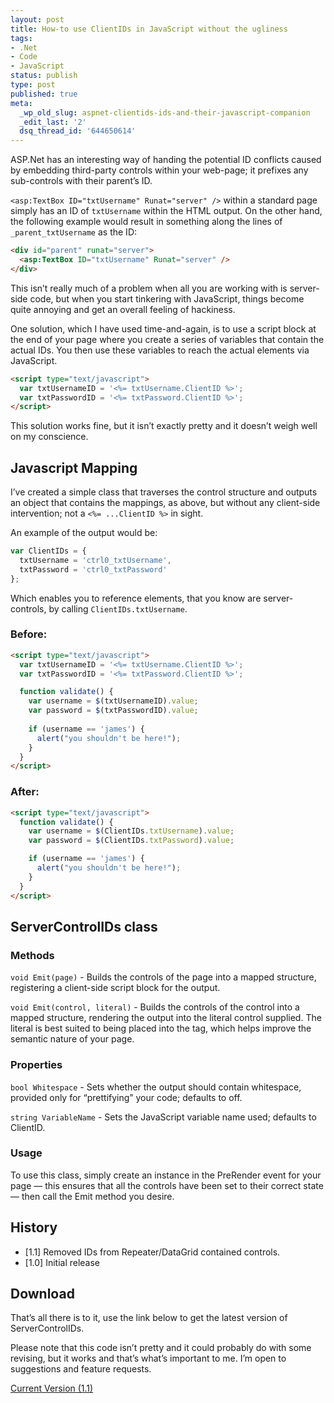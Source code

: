 ```yaml
---
layout: post
title: How-to use ClientIDs in JavaScript without the ugliness
tags:
- .Net
- Code
- JavaScript
status: publish
type: post
published: true
meta:
  _wp_old_slug: aspnet-clientids-ids-and-their-javascript-companion
  _edit_last: '2'
  dsq_thread_id: '644650614'
---
```

ASP.Net has an interesting way of handing the potential ID conflicts caused by embedding third-party controls within your web-page; it prefixes any sub-controls with their parent’s ID.

`<asp:TextBox ID="txtUsername" Runat="server" />` within a standard page simply has an ID of `txtUsername` within the HTML output. On the other hand, the following example would result in something along the lines of `_parent_txtUsername` as the ID:

``` html
<div id="parent" runat="server">
  <asp:TextBox ID="txtUsername" Runat="server" />
</div>
```

This isn’t really much of a problem when all you are working with is server-side code, but when you start tinkering with JavaScript, things become quite annoying and get an overall feeling of hackiness.

One solution, which I have used time-and-again, is to use a script block at the end of your page where you create a series of variables that contain the actual IDs. You then use these variables to reach the actual elements via JavaScript.

``` html
<script type="text/javascript">
  var txtUsernameID = '<%= txtUsername.ClientID %>';
  var txtPasswordID = '<%= txtPassword.ClientID %>';
</script>
```

This solution works fine, but it isn’t exactly pretty and it doesn’t weigh well on my conscience.

## Javascript Mapping

I’ve created a simple class that traverses the control structure and outputs an object that contains the mappings, as above, but without any client-side intervention; not a <code><%= ...ClientID %></code> in sight.

An example of the output would be:

``` js
var ClientIDs = {
  txtUsername = 'ctrl0_txtUsername',
  txtPassword = 'ctrl0_txtPassword'
};
```

Which enables you to reference elements, that you know are server-controls, by calling <code>ClientIDs.txtUsername</code>.

### Before:
``` html
<script type="text/javascript">
  var txtUsernameID = '<%= txtUsername.ClientID %>';
  var txtPasswordID = '<%= txtPassword.ClientID %>';

  function validate() {
    var username = $(txtUsernameID).value;
    var password = $(txtPasswordID).value;
    
    if (username == 'james') {
      alert("you shouldn't be here!");
    }
  }
</script>
```

### After:

``` html
<script type="text/javascript">
  function validate() {
    var username = $(ClientIDs.txtUsername).value;
    var password = $(ClientIDs.txtPassword).value;

    if (username == 'james') {
      alert("you shouldn't be here!");
    }
  }
</script>
```

## ServerControlIDs class

### Methods

<code>void Emit(page)</code> - Builds the controls of the page into a mapped structure, registering a client-side script block for the output.

<code>void Emit(control, literal)</code> - Builds the controls of the control into a mapped structure, rendering the output into the literal control supplied. The literal is best suited to being placed into the <code><head></code> tag, which helps improve the semantic nature of your page.

### Properties

<code>bool Whitespace</code> - Sets whether the output should contain whitespace, provided only for “prettifying” your code; defaults to off.

<code>string VariableName</code> - Sets the JavaScript variable name used; defaults to ClientID.

### Usage

To use this class, simply create an instance in the PreRender event for your page — this ensures that all the controls have been set to their correct state — then call the Emit method you desire.

## History

  * [1.1] Removed IDs from Repeater/DataGrid contained controls.
  * [1.0] Initial release

## Download

That’s all there is to it, use the link below to get the latest version of ServerControlIDs.

Please note that this code isn’t pretty and it could probably do with some revising, but it works and that’s what’s important to me. I’m open to suggestions and feature requests.

<a href="http://www.jagregory.com/downloads/ServerControlIDs-1.1.zip">Current Version (1.1)</a>
